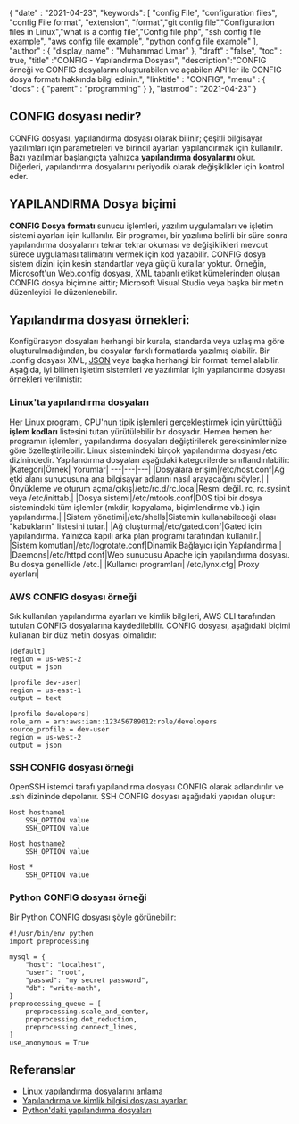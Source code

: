 {
  "date" : "2021-04-23",
  "keywords": [ "config File", "configuration files", "config File format", "extension", "format","git config file","Configuration files in Linux","what is a config file","Config file php", "ssh config file example", "aws config file example", "python config file example" ],
  "author" : {
    "display_name" : "Muhammad Umar"
},
  "draft" : "false",
  "toc" : true,
  "title" :"CONFIG - Yapılandırma Dosyası",
  "description":"CONFIG örneği ve CONFIG dosyalarını oluşturabilen ve açabilen API'ler ile CONFIG dosya formatı hakkında bilgi edinin.",
  "linktitle" : "CONFIG",
  "menu" : {
    "docs" : {
      "parent" : "programming"
}
},
  "lastmod" : "2021-04-23"
}

## CONFIG dosyası nedir?
CONFIG dosyası, yapılandırma dosyası olarak bilinir; çeşitli bilgisayar yazılımları için parametreleri ve birincil ayarları yapılandırmak için kullanılır. Bazı yazılımlar başlangıçta yalnızca **yapılandırma dosyalarını** okur. Diğerleri, yapılandırma dosyalarını periyodik olarak değişiklikler için kontrol eder.

## YAPILANDIRMA Dosya biçimi
**CONFIG Dosya formatı** sunucu işlemleri, yazılım uygulamaları ve işletim sistemi ayarları için kullanılır. Bir programcı, bir yazılıma belirli bir süre sonra yapılandırma dosyalarını tekrar tekrar okuması ve değişiklikleri mevcut sürece uygulaması talimatını vermek için kod yazabilir. CONFIG dosya sistem dizini için kesin standartlar veya güçlü kurallar yoktur. Örneğin, Microsoft'un Web.config dosyası, [XML](/web/xml/) tabanlı etiket kümelerinden oluşan CONFIG dosya biçimine aittir; Microsoft Visual Studio veya başka bir metin düzenleyici ile düzenlenebilir.

## Yapılandırma dosyası örnekleri:
Konfigürasyon dosyaları herhangi bir kurala, standarda veya uzlaşıma göre oluşturulmadığından, bu dosyalar farklı formatlarda yazılmış olabilir. Bir .config dosyası XML, [JSON](/web/json/) veya başka herhangi bir formatı temel alabilir. Aşağıda, iyi bilinen işletim sistemleri ve yazılımlar için yapılandırma dosyası örnekleri verilmiştir:

### Linux'ta yapılandırma dosyaları
Her Linux programı, CPU'nun tipik işlemleri gerçekleştirmek için yürüttüğü **işlem kodları** listesini tutan yürütülebilir bir dosyadır. Hemen hemen her programın işlemleri, yapılandırma dosyaları değiştirilerek gereksinimlerinize göre özelleştirilebilir. Linux sistemindeki birçok yapılandırma dosyası /etc dizinindedir. Yapılandırma dosyaları aşağıdaki kategorilerde sınıflandırılabilir:
|Kategori|Örnek| Yorumlar|
---|---|---|
|Dosyalara erişim|/etc/host.conf|Ağ etki alanı sunucusuna ana bilgisayar adlarını nasıl arayacağını söyler.|
|Önyükleme ve oturum açma/çıkış|/etc/rc.d/rc.local|Resmi değil. rc, rc.sysinit veya /etc/inittab.|
|Dosya sistemi|/etc/mtools.conf|DOS tipi bir dosya sistemindeki tüm işlemler (mkdir, kopyalama, biçimlendirme vb.) için yapılandırma.|
|Sistem yönetimi|/etc/shells|Sistemin kullanabileceği olası "kabukların" listesini tutar.|
|Ağ oluşturma|/etc/gated.conf|Gated için yapılandırma. Yalnızca kapılı arka plan programı tarafından kullanılır.|
|Sistem komutları|/etc/logrotate.conf|Dinamik Bağlayıcı için Yapılandırma.|
|Daemons|/etc/httpd.conf|Web sunucusu Apache için yapılandırma dosyası. Bu dosya genellikle /etc.|
|Kullanıcı programları| /etc/lynx.cfg| Proxy ayarları|
### AWS CONFIG dosyası örneği
Sık kullanılan yapılandırma ayarları ve kimlik bilgileri, AWS CLI tarafından tutulan CONFIG dosyalarına kaydedilebilir. CONFIG dosyası, aşağıdaki biçimi kullanan bir düz metin dosyası olmalıdır:
```
[default]
region = us-west-2
output = json

[profile dev-user]
region = us-east-1
output = text

[profile developers]
role_arn = arn:aws:iam::123456789012:role/developers
source_profile = dev-user
region = us-west-2
output = json
```
### SSH CONFIG dosyası örneği
OpenSSH istemci tarafı yapılandırma dosyası CONFIG olarak adlandırılır ve .ssh dizininde depolanır. SSH CONFIG dosyası aşağıdaki yapıdan oluşur:
```
Host hostname1
    SSH_OPTION value
    SSH_OPTION value

Host hostname2
    SSH_OPTION value

Host *
    SSH_OPTION value
```
### Python CONFIG dosyası örneği
Bir Python CONFIG dosyası şöyle görünebilir:

```
#!/usr/bin/env python
import preprocessing

mysql = {
    "host": "localhost",
    "user": "root",
    "passwd": "my secret password",
    "db": "write-math",
}
preprocessing_queue = [
    preprocessing.scale_and_center,
    preprocessing.dot_reduction,
    preprocessing.connect_lines,
]
use_anonymous = True
```



## Referanslar

* [Linux yapılandırma dosyalarını anlama](https://developer.ibm.com/technologies/linux/articles/l-config/)
* [Yapılandırma ve kimlik bilgisi dosyası ayarları](https://docs.aws.amazon.com/cli/latest/userguide/cli-configure-files.html)
* [Python'daki yapılandırma dosyaları](https://martin-thoma.com/configuration-files-in-python/)

